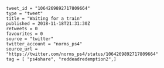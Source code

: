 ```
tweet_id = "1064269892717809664"
type = "tweet"
title = "Waiting for a train"
published = 2018-11-18T21:31:30Z
retweets = 0
favourites = 0
source = "twitter"
twitter_account = "norms_ps4"
source_url = "https://twitter.com/norms_ps4/status/1064269892717809664"
tag = [ "ps4share", "reddeadredemption2",]
```

<p class='image'><img src='https://mnf.m17s.net/2018/11/18/DsUL00FWwAEx3FU.jpg' alt=''></p>

